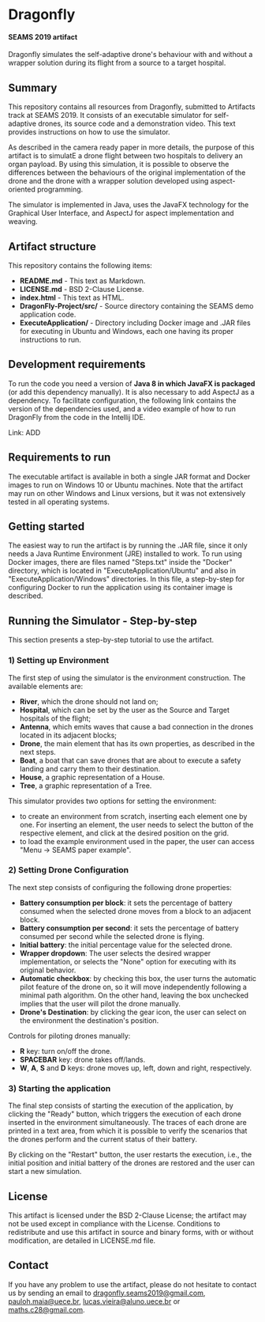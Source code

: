 # Dragonfly

#### SEAMS 2019 artifact
Dragonfly simulates the self-adaptive drone's behaviour with and without a wrapper solution during its flight from a source to a target hospital.  

## Summary
This repository contains all resources from Dragonfly, submitted to Artifacts track at SEAMS 2019. It consists of an executable simulator for self-adaptive drones, its source code and a demonstration video. This text provides instructions on how to use the simulator.

As described in the camera ready paper in more details, the purpose of this artifact is to simulatE a drone flight between two hospitals to delivery an organ payload. By using this simulation, it is possible to observe the differences between the behaviours of the original implementation of the drone and the drone with a wrapper solution developed using aspect-oriented programming.

The simulator is implemented in Java, uses the JavaFX technology for the Graphical User Interface, and AspectJ for aspect implementation and weaving.

## Artifact structure
This repository contains the following items:

- **README.md** - This text as Markdown.
- **LICENSE.md** - BSD 2-Clause License.
- **index.html** - This text as HTML.
- **DragonFly-Project/src/** - Source directory containing the SEAMS demo application code.
- **ExecuteApplication/** - Directory including Docker image and .JAR files for executing in Ubuntu and Windows, each one having its proper instructions to run.

## Development requirements
To run the code you need a version of **Java 8 in which JavaFX is packaged** (or add this dependency manually). It is also necessary to add AspectJ as a dependency.
To facilitate configuration, the following link contains the version of the dependencies used, and a video example of how to run DragonFly from the code in the Intellij IDE.

Link: ADD

## Requirements to run
The executable artifact is available in both a single JAR format and Docker images to run on Windows 10 or Ubuntu machines. Note that the artifact may run on other Windows and Linux versions, but it was not extensively tested in all operating systems.


## Getting started 
The easiest way to run the artifact is by running the .JAR file, since it only needs a Java Runtime Environment (JRE) installed to work. To run using Docker images, there are files named "Steps.txt" inside the "Docker" directory, which is located in "ExecuteApplication/Ubuntu" and also in "ExecuteApplication/Windows" directories. In this file, a step-by-step for configuring Docker to run the application using its container image is described.

## Running the Simulator - Step-by-step

This section presents a step-by-step tutorial to use the artifact.

### 1) Setting up Environment

The first step of using the simulator is the environment construction. The available elements are:

- **River**, which the drone should not land on;
- **Hospital**, which can be set by the user as the Source and Target hospitals of the flight;
- **Antenna**, which emits waves that cause a bad connection in the drones located in its adjacent blocks;
- **Drone**, the main element that has its own properties, as described in the next steps.
- **Boat**, a boat that can save drones that are about to execute a safety landing and carry them to their destination.
- **House**, a graphic representation of a House. 
- **Tree**, a graphic representation of a Tree.

This simulator provides two options for setting the environment:

- to create an environment from scratch, inserting each element one by one. For inserting an element, the user needs to select the button of the respective element, and click at the desired position on the grid.
- to load the example environment used in the paper, the user can access "Menu -> SEAMS paper example".

### 2) Setting Drone Configuration

The next step consists of configuring the following drone properties:

- **Battery consumption per block**: it sets the percentage of battery consumed when the selected drone moves from a block to an adjacent block.
- **Battery consumption per second**: it sets the percentage of battery consumed per second while the selected drone is flying.
- **Initial battery**: the initial percentage value for the selected drone.
- **Wrapper dropdown**: The user selects the desired wrapper implementation, or selects the "None" option for executing with its original behavior.
- **Automatic checkbox**:  by checking this box, the user  turns the automatic pilot feature of the drone on, so it will move independently following a minimal path algorithm.  On the other hand, leaving the box unchecked implies that the user will pilot the drone manually.
- **Drone's Destination**: by clicking the gear icon, the user can select on the environment the destination's position.

Controls for piloting drones manually:
- **R** key: turn on/off the drone.
- **SPACEBAR** key: drone takes off/lands.
- **W**, **A**, **S** and **D** keys: drone moves up, left, down and right, respectively.

### 3) Starting the application

The final step consists of starting the execution of the application, by clicking the "Ready" button, which triggers the execution of each drone inserted in the environment simultaneously. The traces of each drone are printed in a text area, from which it is possible to verify the scenarios that the drones perform and the current status of their battery.

By clicking on the "Restart" button, the user restarts the execution, i.e., the initial position and initial battery of the drones are restored and the user can start a new simulation.

## License

This artifact is licensed under the BSD 2-Clause License; the artifact may not be used except in compliance with the License. Conditions to redistribute and use this artifact in source and binary forms, with or without modification, are detailed in LICENSE.md file.

## Contact
If you have any problem to use the artifact, please do not hesitate to contact us by sending an email to dragonfly.seams2019@gmail.com, pauloh.maia@uece.br, lucas.vieira@aluno.uece.br or maths.c28@gmail.com.
